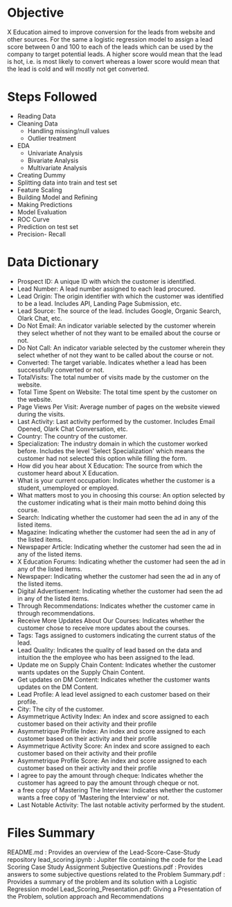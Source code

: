 # Objective
X Education aimed to improve conversion for the leads from website and other sources. For the same a logistic regression model to assign a lead score between 0 and 100 to each of the leads which can be used by the company to target potential leads. A higher score would mean that the lead is hot, i.e. is most likely to convert whereas a lower score would mean that the lead is cold and will mostly not get converted.

# Steps Followed
- Reading Data
- Cleaning Data
  - Handling missing/null values
  - Outlier treatment
- EDA
  - Univariate Analysis
  - Bivariate Analysis
  - Multivariate Analysis
- Creating Dummy
- Splitting data into train and test set
- Feature Scaling
- Building Model and Refining
- Making Predictions
- Model Evaluation
- ROC Curve
- Prediction on test set
- Precision- Recall

# Data Dictionary
- Prospect ID: A unique ID with which the customer is identified.
- Lead Number: A lead number assigned to each lead procured.
- Lead Origin: The origin identifier with which the customer was identified to be a lead. Includes API, Landing Page Submission, etc.
- Lead Source: The source of the lead. Includes Google, Organic Search, Olark Chat, etc.
- Do Not Email: An indicator variable selected by the customer wherein they select whether of not they want to be emailed about the course or not.
- Do Not Call: An indicator variable selected by the customer wherein they select whether of not they want to be called about the course or not.
- Converted: The target variable. Indicates whether a lead has been successfully converted or not.
- TotalVisits: The total number of visits made by the customer on the website.
- Total Time Spent on Website: The total time spent by the customer on the website.
- Page Views Per Visit: Average number of pages on the website viewed during the visits.
- Last Activity: Last activity performed by the customer. Includes Email Opened, Olark Chat Conversation, etc.
- Country: The country of the customer.
- Specialization: The industry domain in which the customer worked before. Includes the level 'Select Specialization' which means the customer had not selected this option while filling the form.
- How did you hear about X Education: The source from which the customer heard about X Education.
- What is your current occupation: Indicates whether the customer is a student, umemployed or employed.
- What matters most to you in choosing this course: An option selected by the customer indicating what is their main motto behind doing this course.
- Search: Indicating whether the customer had seen the ad in any of the listed items.
- Magazine: Indicating whether the customer had seen the ad in any of the listed items.
- Newspaper Article: Indicating whether the customer had seen the ad in any of the listed items.
- X Education Forums: Indicating whether the customer had seen the ad in any of the listed items.
- Newspaper: Indicating whether the customer had seen the ad in any of the listed items.
- Digital Advertisement: Indicating whether the customer had seen the ad in any of the listed items.
- Through Recommendations: Indicates whether the customer came in through recommendations.
- Receive More Updates About Our Courses: Indicates whether the customer chose to receive more updates about the courses.
- Tags: Tags assigned to customers indicating the current status of the lead.
- Lead Quality: Indicates the quality of lead based on the data and intuition the the employee who has been assigned to the lead.
- Update me on Supply Chain Content: Indicates whether the customer wants updates on the Supply Chain Content.
- Get updates on DM Content: Indicates whether the customer wants updates on the DM Content.
- Lead Profile: A lead level assigned to each customer based on their profile.
- City: The city of the customer.
- Asymmetrique Activity Index: An index and score assigned to each customer based on their activity and their profile
- Asymmetrique Profile Index: An index and score assigned to each customer based on their activity and their profile
- Asymmetrique Activity Score: An index and score assigned to each customer based on their activity and their profile
- Asymmetrique Profile Score: An index and score assigned to each customer based on their activity and their profile
- I agree to pay the amount through cheque: Indicates whether the customer has agreed to pay the amount through cheque or not.
- a free copy of Mastering The Interview: Indicates whether the customer wants a free copy of 'Mastering the Interview' or not.
- Last Notable Activity: The last notable activity performed by the student.

# Files Summary
README.md : Provides an overview of the Lead-Score-Case-Study repository
lead_scoring.ipynb : Jupiter file containing the code for the Lead Scoring Case Study
Assignment Subjective Questions.pdf : Provides answers to some subjective questions related to the Problem
Summary.pdf : Provides a summary of the problem and its solution with a Logistic Regression model
Lead_Scoring_Presentation.pdf: Giving a Presentation of the Problem, solution approach and Recommendations

